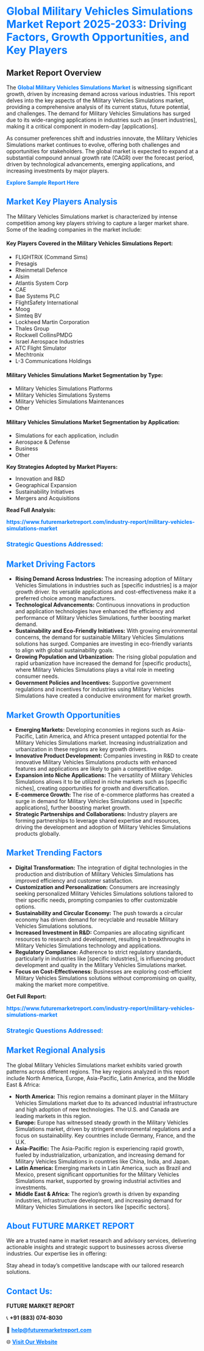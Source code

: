 <h1 style="color: #007BFF;">Global Military Vehicles Simulations Market Report 2025-2033: Driving Factors, Growth Opportunities, and Key Players</h1>

<section id="overview">
<h2>Market Report Overview</h2>
<p>The <a href="https://www.futuremarketreport.com/industry-report/military-vehicles-simulations-market" style="color: #007BFF; text-decoration: none;"><strong>Global Military Vehicles Simulations Market</strong></a> is witnessing significant growth, driven by increasing demand across various industries. This report delves into the key aspects of the Military Vehicles Simulations market, providing a comprehensive analysis of its current status, future potential, and challenges. The demand for Military Vehicles Simulations has surged due to its wide-ranging applications in industries such as [insert industries], making it a critical component in modern-day [applications].</p>
<p>As consumer preferences shift and industries innovate, the Military Vehicles Simulations market continues to evolve, offering both challenges and opportunities for stakeholders. The global market is expected to expand at a substantial compound annual growth rate (CAGR) over the forecast period, driven by technological advancements, emerging applications, and increasing investments by major players.</p>
</section>

<section id="overview">
<p><a href="https://www.futuremarketreport.com/request-sample/reportId=85527" style="color: #007BFF; text-decoration: none;"><strong>Explore Sample Report Here</strong></a></p>
</section>

<section id="key-players">
<h2 style="color: #007BFF;">Market Key Players Analysis</h2>
<p>The Military Vehicles Simulations market is characterized by intense competition among key players striving to capture a larger market share. Some of the leading companies in the market include:</p>
<h4>Key Players Covered in the Military Vehicles Simulations Report:</h4>
<ul><li>FLIGHTRiX (Command Sims)</li><li>Presagis</li><li>Rheinmetall Defence</li><li>Alsim</li><li>Atlantis System Corp</li><li>CAE</li><li>Bae Systems PLC</li><li>FlightSafety International</li><li>Moog</li><li>Simteq BV</li><li>Lockheed Martin Corporation</li><li>Thales Group</li><li>Rockwell CollinsPMDG</li><li>Israel Aerospace Industries</li><li>ATC Flight Simulator</li><li>Mechtronix</li><li>L-3 Communications Holdings</li></ul>
<h4>Military Vehicles Simulations Market Segmentation by Type:</h4>
<ul><li>Military Vehicles Simulations Platforms</li><li>Military Vehicles Simulations Systems</li><li>Military Vehicles Simulations Maintenances</li><li>Other</li></ul>

<h4>Military Vehicles Simulations Market Segmentation by Application:</h4>
<ul><li>Simulations for each application, includin</li><li>Aerospace &amp; Defense</li><li>Business</li><li>Other</li></ul>
<p><strong>Key Strategies Adopted by Market Players:</strong></p>
<ul>
<li>Innovation and R&D</li>
<li>Geographical Expansion</li>
<li>Sustainability Initiatives</li>
<li>Mergers and Acquisitions</li>
</ul>
</section>

<section>
<p><strong>Read Full Analysis: </strong></p><a href="https://www.futuremarketreport.com/industry-report/military-vehicles-simulations-market" style="color: #007BFF; text-decoration: none;"><strong>https://www.futuremarketreport.com/industry-report/military-vehicles-simulations-market</strong></a>
<h3 style="color: #007BFF;">Strategic Questions Addressed:</h3>
</section>

<section id="driving-factors">
<h2 style="color: #007BFF;">Market Driving Factors</h2>
<ul>
<li><strong>Rising Demand Across Industries:</strong> The increasing adoption of Military Vehicles Simulations in industries such as [specific industries] is a major growth driver. Its versatile applications and cost-effectiveness make it a preferred choice among manufacturers.</li>
<li><strong>Technological Advancements:</strong> Continuous innovations in production and application technologies have enhanced the efficiency and performance of Military Vehicles Simulations, further boosting market demand.</li>
<li><strong>Sustainability and Eco-Friendly Initiatives:</strong> With growing environmental concerns, the demand for sustainable Military Vehicles Simulations solutions has surged. Companies are investing in eco-friendly variants to align with global sustainability goals.</li>
<li><strong>Growing Population and Urbanization:</strong> The rising global population and rapid urbanization have increased the demand for [specific products], where Military Vehicles Simulations plays a vital role in meeting consumer needs.</li>
<li><strong>Government Policies and Incentives:</strong> Supportive government regulations and incentives for industries using Military Vehicles Simulations have created a conducive environment for market growth.</li>
</ul>
</section>

<section id="growth-opportunities">
<h2 style="color: #007BFF;">Market Growth Opportunities</h2>
<ul>
<li><strong>Emerging Markets:</strong> Developing economies in regions such as Asia-Pacific, Latin America, and Africa present untapped potential for the Military Vehicles Simulations market. Increasing industrialization and urbanization in these regions are key growth drivers.</li>
<li><strong>Innovative Product Development:</strong> Companies investing in R&D to create innovative Military Vehicles Simulations products with enhanced features and applications are likely to gain a competitive edge.</li>
<li><strong>Expansion into Niche Applications:</strong> The versatility of Military Vehicles Simulations allows it to be utilized in niche markets such as [specific niches], creating opportunities for growth and diversification.</li>
<li><strong>E-commerce Growth:</strong> The rise of e-commerce platforms has created a surge in demand for Military Vehicles Simulations used in [specific applications], further boosting market growth.</li>
<li><strong>Strategic Partnerships and Collaborations:</strong> Industry players are forming partnerships to leverage shared expertise and resources, driving the development and adoption of Military Vehicles Simulations products globally.</li>
</ul>
</section>

<section id="trending-factors">
<h2 style="color: #007BFF;">Market Trending Factors</h2>
<ul>
<li><strong>Digital Transformation:</strong> The integration of digital technologies in the production and distribution of Military Vehicles Simulations has improved efficiency and customer satisfaction.</li>
<li><strong>Customization and Personalization:</strong> Consumers are increasingly seeking personalized Military Vehicles Simulations solutions tailored to their specific needs, prompting companies to offer customizable options.</li>
<li><strong>Sustainability and Circular Economy:</strong> The push towards a circular economy has driven demand for recyclable and reusable Military Vehicles Simulations solutions.</li>
<li><strong>Increased Investment in R&D:</strong> Companies are allocating significant resources to research and development, resulting in breakthroughs in Military Vehicles Simulations technology and applications.</li>
<li><strong>Regulatory Compliance:</strong> Adherence to strict regulatory standards, particularly in industries like [specific industries], is influencing product development and quality in the Military Vehicles Simulations market.</li>
<li><strong>Focus on Cost-Effectiveness:</strong> Businesses are exploring cost-efficient Military Vehicles Simulations solutions without compromising on quality, making the market more competitive.</li>
</ul>
</section>

<section>
<p><strong>Get Full Report: </strong></p><a href="https://www.futuremarketreport.com/industry-report/military-vehicles-simulations-market" style="color: #007BFF; text-decoration: none;"><strong>https://www.futuremarketreport.com/industry-report/military-vehicles-simulations-market</strong></a>
<h3 style="color: #007BFF;">Strategic Questions Addressed:</h3>
</section>


<section id="regional-analysis">
<h2 style="color: #007BFF;">Market Regional Analysis</h2>
<p>The global Military Vehicles Simulations market exhibits varied growth patterns across different regions. The key regions analyzed in this report include North America, Europe, Asia-Pacific, Latin America, and the Middle East & Africa:</p>
<ul>
<li><strong>North America:</strong> This region remains a dominant player in the Military Vehicles Simulations market due to its advanced industrial infrastructure and high adoption of new technologies. The U.S. and Canada are leading markets in this region.</li>
<li><strong>Europe:</strong> Europe has witnessed steady growth in the Military Vehicles Simulations market, driven by stringent environmental regulations and a focus on sustainability. Key countries include Germany, France, and the U.K.</li>
<li><strong>Asia-Pacific:</strong> The Asia-Pacific region is experiencing rapid growth, fueled by industrialization, urbanization, and increasing demand for Military Vehicles Simulations in countries like China, India, and Japan.</li>
<li><strong>Latin America:</strong> Emerging markets in Latin America, such as Brazil and Mexico, present significant opportunities for the Military Vehicles Simulations market, supported by growing industrial activities and investments.</li>
<li><strong>Middle East & Africa:</strong> The region’s growth is driven by expanding industries, infrastructure development, and increasing demand for Military Vehicles Simulations in sectors like [specific sectors].</li>
</ul>
</section>

<footer>
<h2 style="color: #007BFF;">About FUTURE MARKET REPORT</h2>
<p>We are a trusted name in market research and advisory services, delivering actionable insights and strategic support to businesses across diverse industries. Our expertise lies in offering:</p>

<p>Stay ahead in today’s competitive landscape with our tailored research solutions.</p>

<h2 style="color: #007BFF;">Contact Us:</h2>
<p><strong>FUTURE MARKET REPORT</strong></p>
<p>📞 <strong>+91 (883) 074-8030</strong></p>
<p>📧 <strong><a href="mailto:help@futuremarketreport.com" style="color: #007BFF;">help@futuremarketreport.com</a></strong></p>
<p>🌐 <strong><a href="https://www.futuremarketreport.com/" style="color: #007BFF;">Visit Our Website</a></strong></p>
</footer>